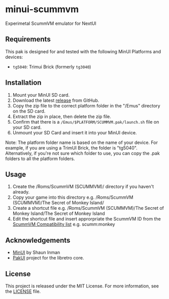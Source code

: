 # minui-scummvm
Experimetal ScummVM emulator for NextUI

## Requirements

This pak is designed for and tested with the following MinUI Platforms and devices:

- `tg5040`: Trimui Brick (formerly `tg3040`)

## Installation

1. Mount your MinUI SD card.
2. Download the latest [release](https://github.com/laesetuc/minui-scummvm/releases) from GitHub.
3. Copy the zip file to the correct platform folder in the "/Emus" directory on the SD card.
4. Extract the zip in place, then delete the zip file.
5. Confirm that there is a `/Emus/$PLATFORM/SCUMMVM.pak/launch.sh` file on your SD card.
6. Unmount your SD Card and insert it into your MinUI device.

Note: The platform folder name is based on the name of your device. For example, if you are using a TrimUI Brick, the folder is "tg5040". Alternatively, if you're not sure which folder to use, you can copy the .pak folders to all the platform folders.

## Usage

1. Create the /Roms/ScummVM (SCUMMVM)/ directory if you haven't already.
2. Copy your game into this directory e.g. /Roms/ScummVM (SCUMMVM)/The Secret of Monkey Island/
3. Create a shortcut file e.g. /Roms/ScummVM (SCUMMVM)/The Secret of Monkey Island/The Secret of Monkey Island
4. Edit the shortcut file and insert approrpriate the ScummVM ID from the [ScummVM Compatibility list](https://www.scummvm.org/compatibility/)
e.g. scumm:monkey

## Acknowledgements

- [MinUI](https://github.com/shauninman/MinUI) by Shaun Inman
- [PakUI](https://github.com/tenlevels/PakUI) project for the libretro core.

## License

This project is released under the MIT License. For more information, see the [LICENSE](LICENSE) file.